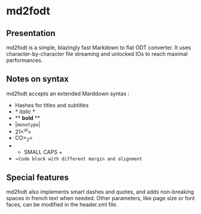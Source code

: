# md2fodt

## Presentation

md2fodt is a simple, blazingly fast Markdown to flat ODT converter. It uses character-by-character file streaming and unlocked IOs to reach maximal performances.

## Notes on syntax

md2fodt accepts an extended Marddown syntax :
  * Hashes for titles and subtitles
  * \* *italic* \*
  * \*\* **bold** \*\*
  * |<code>monotype</code>|
  * 21&lt;<sup>st</sup>&gt;
  * CO&gt;<sub>2</sub>&lt;
  * + SMALL CAPS +
  * ~<code>Code block with different margin and alignment</code>

## Special features

md2fodt also implements smart dashes and quotes, and adds non-breaking spaces in french text when needed. Other parameters, like page size or font faces, can be modified in the <mono>header.xml</code> file.
